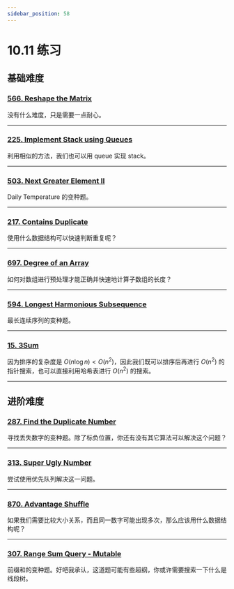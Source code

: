```yaml
---
sidebar_position: 58
---
```


# 10.11 练习

## 基础难度

### [566. Reshape the Matrix](https://leetcode.com/problems/reshape-the-matrix/)

没有什么难度，只是需要一点耐心。

---

### [225. Implement Stack using Queues](https://leetcode.com/problems/implement-stack-using-queues/)

利用相似的方法，我们也可以用 queue 实现 stack。

---

### [503. Next Greater Element II](https://leetcode.com/problems/next-greater-element-ii/)

Daily Temperature 的变种题。

---

### [217. Contains Duplicate](https://leetcode.com/problems/contains-duplicate/)

使用什么数据结构可以快速判断重复呢？

---

### [697. Degree of an Array](https://leetcode.com/problems/degree-of-an-array/)

如何对数组进行预处理才能正确并快速地计算子数组的长度？

---

### [594. Longest Harmonious Subsequence](https://leetcode.com/problems/longest-harmonious-subsequence/)

最长连续序列的变种题。

---

### [15. 3Sum](https://leetcode.com/problems/3sum/)

因为排序的复杂度是 $O(n \log n) < O(n^2)$，因此我们既可以排序后再进行 $O(n^2)$ 的指针搜索，也可以直接利用哈希表进行 $O(n^2)$ 的搜索。

---

## 进阶难度

### [287. Find the Duplicate Number](https://leetcode.com/problems/find-the-duplicate-number/)

寻找丢失数字的变种题。除了标负位置，你还有没有其它算法可以解决这个问题？

---

### [313. Super Ugly Number](https://leetcode.com/problems/super-ugly-number/)

尝试使用优先队列解决这一问题。

---

### [870. Advantage Shuffle](https://leetcode.com/problems/advantage-shuffle/)

如果我们需要比较大小关系，而且同一数字可能出现多次，那么应该用什么数据结构呢？

---

### [307. Range Sum Query - Mutable](https://leetcode.com/problems/range-sum-query-mutable/)

前缀和的变种题。好吧我承认，这道题可能有些超纲，你或许需要搜索一下什么是线段树。